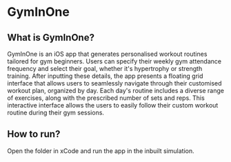 # GymInOne

## What is GymInOne?
GymInOne is an iOS app that generates personalised workout routines tailored for gym beginners. Users can specify their weekly gym attendance frequency and select their goal, whether it's hypertrophy or strength training. After inputting these details, the app presents a floating grid interface that allows users to seamlessly navigate through their customised workout plan, organized by day. Each day's routine includes a diverse range of exercises, along with the prescribed number of sets and reps. This interactive interface allows the users to easily follow their custom workout routine during their gym sessions.

## How to run?
Open the folder in xCode and run the app in the inbuilt simulation.
